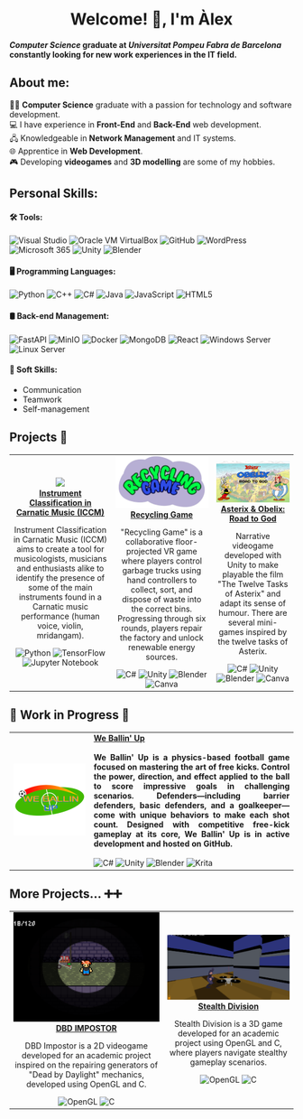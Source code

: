 # <div align="center">Welcome! 👋, I'm Àlex</div>  
#### *Computer Science* graduate at *Universitat Pompeu Fabra de Barcelona* constantly looking for new work experiences in the IT field.

## About me:
👨‍💻 **Computer Science** graduate with a passion for technology and software development.  
💻 I have experience in **Front-End** and **Back-End** web development.  
🖧 Knowledgeable in **Network Management** and IT systems.  
🌐 Apprentice in **Web Development**.  
🎮 Developing **videogames** and **3D modelling** are some of my hobbies.  

## Personal Skills:

#### 🛠️ Tools:
![Visual Studio](https://img.shields.io/badge/Visual%20Studio-5C2D91?style=flat&logo=visual%20studio&logoColor=white)  ![Oracle VM VirtualBox](https://img.shields.io/badge/VirtualBox-183A61?style=flat&logo=virtualbox&logoColor=white)  ![GitHub](https://img.shields.io/badge/GitHub-181717?style=flat&logo=github&logoColor=white)  ![WordPress](https://img.shields.io/badge/WordPress-21759B?style=flat&logo=wordpress&logoColor=white)  ![Microsoft 365](https://img.shields.io/badge/Microsoft%20365-D83B01?style=flat&logo=microsoft%20office&logoColor=white) ![Unity](https://img.shields.io/badge/Unity-000000?style=flat&logo=unity&logoColor=white)  ![Blender](https://img.shields.io/badge/Blender-000000?style=flat&logo=blender&logoColor=white)  

#### 🖥️ Programming Languages:
![Python](https://img.shields.io/badge/Python-3776AB?style=flat&logo=python&logoColor=white)  ![C++](https://img.shields.io/badge/C++-00599C?style=flat&logo=cplusplus&logoColor=white)  ![C#](https://img.shields.io/badge/C%23-239120?style=flat&logo=csharp&logoColor=white)  ![Java](https://img.shields.io/badge/Java-007396?style=flat&logo=java&logoColor=white)  ![JavaScript](https://img.shields.io/badge/JavaScript-F7DF1E?style=flat&logo=javascript&logoColor=black)  ![HTML5](https://img.shields.io/badge/HTML5-E34F26?style=flat&logo=html5&logoColor=white)  

#### 🛢 Back-end Management:
![FastAPI](https://img.shields.io/badge/FastAPI-009688?style=flat&logo=fastapi&logoColor=white)  ![MinIO](https://img.shields.io/badge/MinIO-FF3333?style=flat&logo=minio&logoColor=white)  ![Docker](https://img.shields.io/badge/Docker-2496ED?style=flat&logo=docker&logoColor=white)  ![MongoDB](https://img.shields.io/badge/MongoDB-47A248?style=flat&logo=mongodb&logoColor=white)  ![React](https://img.shields.io/badge/React-61DAFB?style=flat&logo=react&logoColor=black)  ![Windows Server](https://img.shields.io/badge/Windows%20Server-0078D6?style=flat&logo=windows&logoColor=white)  ![Linux Server](https://img.shields.io/badge/Linux%20Server-FCC624?style=flat&logo=linux&logoColor=black)  

#### 🤝 Soft Skills:
- Communication  
- Teamwork  
- Self-management  

## Projects 🚀
<div align="center">
  <table>
    <tr>
      <td align="center">
        <a href="https://github.com/Dunxter/iccm/">
          <img src="https://github.com/Dunxter/iccm/blob/main/Carnatic-Trinity-by-S-Rajam.jpeg" width="300" />
          <br />
          <strong>Instrument Classification in Carnatic Music (ICCM)</strong>
        </a>
        <p>Instrument Classification in Carnatic Music (ICCM) aims to create a tool for musicologists, musicians and enthusiasts alike to identify the presence of some of the main instruments found in a Carnatic music performance (human voice, violin, mridangam).</p>
        <img src="https://img.shields.io/badge/Python-3776AB?style=flat&logo=python&logoColor=white" alt="Python" />
        <img src="https://img.shields.io/badge/TensorFlow-FF6F00?style=flat&logo=tensorflow&logoColor=white" alt="TensorFlow" />
        <img src="https://img.shields.io/badge/Jupyter-F37626?style=flat&logo=jupyter&logoColor=white" alt="Jupyter Notebook" />
      </td>
      <td align="center">
        <a href="https://github.com/AlexHerreroDiaz/SI_Recycling">
          <img src="https://github.com/AlexHerreroDiaz/SI_Recycling/blob/main/logoGame.png" width="300" />
          <br />
          <strong>Recycling Game</strong>
        </a>
        <p>"Recycling Game" is a collaborative floor-projected VR game where players control garbage trucks using hand controllers to collect, sort, and dispose of waste into the correct bins. Progressing through six rounds, players repair the factory and unlock renewable energy sources.</p>
        <img src="https://img.shields.io/badge/C%23-239120?style=flat&logo=csharp&logoColor=white" alt="C#" />
        <img src="https://img.shields.io/badge/Unity-000000?style=flat&logo=unity&logoColor=white" alt="Unity" />
        <img src="https://img.shields.io/badge/Blender-000000?style=flat&logo=blender&logoColor=white" alt="Blender" />
        <img src="https://img.shields.io/badge/Canva-00C4CC?style=flat&logo=canva&logoColor=white" alt="Canva" />
      </td>
      <td align="center">
        <a href="https://github.com/jahanzeb1000/asterixiobelix">
          <img src="https://github.com/AlexHerreroDiaz/AlexHerreroDiaz/blob/main/Thumbnails/Asterix%26Obelix.png" width="300" />
          <br />
          <strong>Asterix & Obelix: Road to God</strong>
        </a>
        <p>Narrative videogame developed with Unity to make playable the film "The Twelve Tasks of Asterix" and adapt its sense of humour. There are several mini-games inspired by the twelve tasks of Asterix.</p>
        <img src="https://img.shields.io/badge/C%23-239120?style=flat&logo=csharp&logoColor=white" alt="C#" />
        <img src="https://img.shields.io/badge/Unity-000000?style=flat&logo=unity&logoColor=white" alt="Unity" />
        <img src="https://img.shields.io/badge/Blender-000000?style=flat&logo=blender&logoColor=white" alt="Blender" />
        <img src="https://img.shields.io/badge/Canva-00C4CC?style=flat&logo=canva&logoColor=white" alt="Canva" />
      </td>
    </tr>
  </table>
</div>

## 🚧 Work in Progress 🚧

<div align="center">
  <table>
  <tr>
      <td align="center">
        <a href="https://github.com/AlexHerreroDiaz/AlexHerreroDiaz/blob/main/Thumbnails/WeBallinUp/README_WBU.md">
          <img src="https://github.com/AlexHerreroDiaz/AlexHerreroDiaz/blob/main/Thumbnails/WeBallinUp/WeBallinUP_LOGO.png" width="1500" />
        </a>
      </td>
      <td align="justify">
        <a href="https://github.com/AlexHerreroDiaz/AlexHerreroDiaz/blob/main/Thumbnails/WeBallinUp/README_WBU.md">
          <strong>We Ballin' Up </strong>
          <br/>
          <br/>
        </a>
        <strong>We Ballin' Up is a physics-based football game focused on mastering the art of free kicks. Control the power, direction, and effect applied to the ball to score impressive goals in challenging scenarios. Defenders—including barrier defenders, basic defenders, and a goalkeeper—come with unique behaviors to make each shot count. Designed with competitive free-kick gameplay at its core, We Ballin' Up is in active development and hosted on GitHub.</strong>
        <br/><br/>
        <img src="https://img.shields.io/badge/C%23-239120?style=flat&logo=csharp&logoColor=white" alt="C#" />
        <img src="https://img.shields.io/badge/Unity-000000?style=flat&logo=unity&logoColor=white" alt="Unity" />
        <img src="https://img.shields.io/badge/Blender-000000?style=flat&logo=blender&logoColor=white" alt="Blender" />
        <img src="https://img.shields.io/badge/Krita-3BABFF?style=flat&logo=krita&logoColor=white" alt="Krita" />
      </td>
  </tr>
  </table>
</div>



## More Projects... ➕➕


<div align="center">
  <table>
    <tr>
       <td align="center">
        <a href="https://www.youtube.com/watch?v=JQzXTE7kgvg">
          <img src="https://github.com/AlexHerreroDiaz/AlexHerreroDiaz/blob/main/Thumbnails/DBDImpostor.png" width="300" />
          <br />
          <strong>DBD IMPOSTOR</strong>
        </a>
        <p>DBD Impostor is a 2D videogame developed for an academic project inspired on the repairing generators of "Dead by Daylight" mechanics, developed using OpenGL and C.</p>
        <img src="https://img.shields.io/badge/OpenGL-5586A4?style=flat&logo=opengl&logoColor=white" alt="OpenGL" />
        <img src="https://img.shields.io/badge/C-A8B9CC?style=flat&logo=c&logoColor=white" alt="C" />
      </td>
      <td align="center">
        <a href="https://youtu.be/8IhUWUcWSMw">
          <img src="https://github.com/AlexHerreroDiaz/AlexHerreroDiaz/blob/main/Thumbnails/StealthDivision.png" width="300" />
          <br />
          <strong>Stealth Division</strong>
        </a>
        <p>Stealth Division is a 3D game developed for an academic project using OpenGL and C, where players navigate stealthy gameplay scenarios.</p>
        <img src="https://img.shields.io/badge/OpenGL-5586A4?style=flat&logo=opengl&logoColor=white" alt="OpenGL" />
        <img src="https://img.shields.io/badge/C-A8B9CC?style=flat&logo=c&logoColor=white" alt="C" />
      </td>
    </tr>
  </table>
</div>

